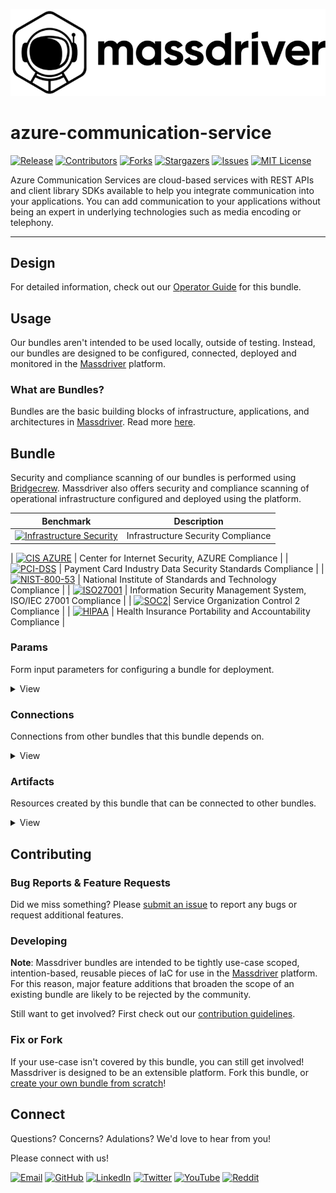 [![Massdriver][logo]][website]

# azure-communication-service

[![Release][release_shield]][release_url]
[![Contributors][contributors_shield]][contributors_url]
[![Forks][forks_shield]][forks_url]
[![Stargazers][stars_shield]][stars_url]
[![Issues][issues_shield]][issues_url]
[![MIT License][license_shield]][license_url]

Azure Communication Services are cloud-based services with REST APIs and client library SDKs available to help you integrate communication into your applications. You can add communication to your applications without being an expert in underlying technologies such as media encoding or telephony.

---

## Design

For detailed information, check out our [Operator Guide](operator.mdx) for this bundle.

## Usage

Our bundles aren't intended to be used locally, outside of testing. Instead, our bundles are designed to be configured, connected, deployed and monitored in the [Massdriver][website] platform.

### What are Bundles?

Bundles are the basic building blocks of infrastructure, applications, and architectures in [Massdriver][website]. Read more [here](https://docs.massdriver.cloud/concepts/bundles).

## Bundle

<!-- COMPLIANCE:START -->

Security and compliance scanning of our bundles is performed using [Bridgecrew](https://www.bridgecrew.cloud/). Massdriver also offers security and compliance scanning of operational infrastructure configured and deployed using the platform.

| Benchmark                                                                                                                                                                                                                                                       | Description                        |
| --------------------------------------------------------------------------------------------------------------------------------------------------------------------------------------------------------------------------------------------------------------- | ---------------------------------- |
| [![Infrastructure Security](https://www.bridgecrew.cloud/badges/github/massdriver-cloud/azure-communication-service/general)](https://www.bridgecrew.cloud/link/badge?vcs=github&fullRepo=massdriver-cloud%2Fazure-communication-service&benchmark=INFRASTRUCTURE+SECURITY) | Infrastructure Security Compliance |

| [![CIS AZURE](https://www.bridgecrew.cloud/badges/github/massdriver-cloud/azure-communication-service/cis_azure)](https://www.bridgecrew.cloud/link/badge?vcs=github&fullRepo=massdriver-cloud%2Fazure-communication-service&benchmark=CIS+AZURE+V1.1) | Center for Internet Security, AZURE Compliance |
| [![PCI-DSS](https://www.bridgecrew.cloud/badges/github/massdriver-cloud/azure-communication-service/pci)](https://www.bridgecrew.cloud/link/badge?vcs=github&fullRepo=massdriver-cloud%2Fazure-communication-service&benchmark=PCI-DSS+V3.2) | Payment Card Industry Data Security Standards Compliance |
| [![NIST-800-53](https://www.bridgecrew.cloud/badges/github/massdriver-cloud/azure-communication-service/nist)](https://www.bridgecrew.cloud/link/badge?vcs=github&fullRepo=massdriver-cloud%2Fazure-communication-service&benchmark=NIST-800-53) | National Institute of Standards and Technology Compliance |
| [![ISO27001](https://www.bridgecrew.cloud/badges/github/massdriver-cloud/azure-communication-service/iso)](https://www.bridgecrew.cloud/link/badge?vcs=github&fullRepo=massdriver-cloud%2Fazure-communication-service&benchmark=ISO27001) | Information Security Management System, ISO/IEC 27001 Compliance |
| [![SOC2](https://www.bridgecrew.cloud/badges/github/massdriver-cloud/azure-communication-service/soc2)](https://www.bridgecrew.cloud/link/badge?vcs=github&fullRepo=massdriver-cloud%2Fazure-communication-service&benchmark=SOC2)| Service Organization Control 2 Compliance |
| [![HIPAA](https://www.bridgecrew.cloud/badges/github/massdriver-cloud/azure-communication-service/hipaa)](https://www.bridgecrew.cloud/link/badge?vcs=github&fullRepo=massdriver-cloud%2Fazure-communication-service&benchmark=HIPAA) | Health Insurance Portability and Accountability Compliance |

<!-- COMPLIANCE:END -->

### Params

Form input parameters for configuring a bundle for deployment.

<details>
<summary>View</summary>

<!-- PARAMS:START -->
## Properties

- **`location`** *(string)*: Specify a geography to retain chat messages and resource data. Must be one of: `['Africa', 'Asia Pacific', 'Australia', 'Brazil', 'Canada', 'Europe', 'France', 'Germany', 'India', 'Japan', 'Korea', 'Norway', 'Switzerland', 'UAE', 'UK', 'United States']`. Default: `United States`.
## Examples

<!-- PARAMS:END -->

</details>

### Connections

Connections from other bundles that this bundle depends on.

<details>
<summary>View</summary>

<!-- CONNECTIONS:START -->
## Properties

- **`azure_service_principal`** *(object)*: . Cannot contain additional properties.
  - **`data`** *(object)*
    - **`client_id`** *(string)*: A valid UUID field.

      Examples:
      ```json
      "123xyz99-ab34-56cd-e7f8-456abc1q2w3e"
      ```

    - **`client_secret`** *(string)*
    - **`subscription_id`** *(string)*: A valid UUID field.

      Examples:
      ```json
      "123xyz99-ab34-56cd-e7f8-456abc1q2w3e"
      ```

    - **`tenant_id`** *(string)*: A valid UUID field.

      Examples:
      ```json
      "123xyz99-ab34-56cd-e7f8-456abc1q2w3e"
      ```

  - **`specs`** *(object)*
<!-- CONNECTIONS:END -->

</details>

### Artifacts

Resources created by this bundle that can be connected to other bundles.

<details>
<summary>View</summary>

<!-- ARTIFACTS:START -->
## Properties

- **`api`** *(object)*: An arbitrary API. Cannot contain additional properties.
  - **`data`** *(object)*
    - **`api`** *(object)*
      - **`hostname`** *(string)*: Service host name. If a second host name is needed for internal vs external access, a second artifact is recommended.
      - **`port`** *(integer)*: Port number. Minimum: `0`. Maximum: `65535`.
      - **`protocol`** *(string)*: API protocol.
    - **`etc`** *(object)*: This field can be used to store arbitrary data to pass to downstream services. Can contain additional properties.
  - **`specs`** *(object)*: Cannot contain additional properties.
    - **`api`**
<!-- ARTIFACTS:END -->

</details>

## Contributing

<!-- CONTRIBUTING:START -->

### Bug Reports & Feature Requests

Did we miss something? Please [submit an issue](https://github.com/massdriver-cloud/azure-communication-service/issues) to report any bugs or request additional features.

### Developing

**Note**: Massdriver bundles are intended to be tightly use-case scoped, intention-based, reusable pieces of IaC for use in the [Massdriver][website] platform. For this reason, major feature additions that broaden the scope of an existing bundle are likely to be rejected by the community.

Still want to get involved? First check out our [contribution guidelines](https://docs.massdriver.cloud/bundles/contributing).

### Fix or Fork

If your use-case isn't covered by this bundle, you can still get involved! Massdriver is designed to be an extensible platform. Fork this bundle, or [create your own bundle from scratch](https://docs.massdriver.cloud/bundles/development)!

<!-- CONTRIBUTING:END -->

## Connect

<!-- CONNECT:START -->

Questions? Concerns? Adulations? We'd love to hear from you!

Please connect with us!

[![Email][email_shield]][email_url]
[![GitHub][github_shield]][github_url]
[![LinkedIn][linkedin_shield]][linkedin_url]
[![Twitter][twitter_shield]][twitter_url]
[![YouTube][youtube_shield]][youtube_url]
[![Reddit][reddit_shield]][reddit_url]

<!-- markdownlint-disable -->

[logo]: https://raw.githubusercontent.com/massdriver-cloud/docs/main/static/img/logo-with-logotype-horizontal-400x110.svg

[docs]: https://docs.massdriver.cloud/?utm_source=github&utm_medium=readme&utm_campaign=azure-communication-service&utm_content=docs
[website]: https://www.massdriver.cloud/?utm_source=github&utm_medium=readme&utm_campaign=azure-communication-service&utm_content=website
[github]: https://github.com/massdriver-cloud?utm_source=github&utm_medium=readme&utm_campaign=azure-communication-service&utm_content=github
[slack]: https://massdriverworkspace.slack.com/?utm_source=github&utm_medium=readme&utm_campaign=azure-communication-service&utm_content=slack
[linkedin]: https://www.linkedin.com/company/massdriver/?utm_source=github&utm_medium=readme&utm_campaign=azure-communication-service&utm_content=linkedin

[contributors_shield]: https://img.shields.io/github/contributors/massdriver-cloud/azure-communication-service.svg?style=for-the-badge
[contributors_url]: https://github.com/massdriver-cloud/azure-communication-service/graphs/contributors
[forks_shield]: https://img.shields.io/github/forks/massdriver-cloud/azure-communication-service.svg?style=for-the-badge
[forks_url]: https://github.com/massdriver-cloud/azure-communication-service/network/members
[stars_shield]: https://img.shields.io/github/stars/massdriver-cloud/azure-communication-service.svg?style=for-the-badge
[stars_url]: https://github.com/massdriver-cloud/azure-communication-service/stargazers
[issues_shield]: https://img.shields.io/github/issues/massdriver-cloud/azure-communication-service.svg?style=for-the-badge
[issues_url]: https://github.com/massdriver-cloud/azure-communication-service/issues
[release_url]: https://github.com/massdriver-cloud/azure-communication-service/releases/latest
[release_shield]: https://img.shields.io/github/release/massdriver-cloud/azure-communication-service.svg?style=for-the-badge
[license_shield]: https://img.shields.io/github/license/massdriver-cloud/azure-communication-service.svg?style=for-the-badge
[license_url]: https://github.com/massdriver-cloud/azure-communication-service/blob/main/LICENSE

[email_url]: mailto:support@massdriver.cloud
[email_shield]: https://img.shields.io/badge/email-Massdriver-black.svg?style=for-the-badge&logo=mail.ru&color=000000
[github_url]: mailto:support@massdriver.cloud
[github_shield]: https://img.shields.io/badge/follow-Github-black.svg?style=for-the-badge&logo=github&color=181717
[linkedin_url]: https://linkedin.com/in/massdriver-cloud
[linkedin_shield]: https://img.shields.io/badge/follow-LinkedIn-black.svg?style=for-the-badge&logo=linkedin&color=0A66C2

[twitter_url]: https://twitter.com/massdriver?utm_source=github&utm_medium=readme&utm_campaign=azure-communication-service&utm_content=twitter
[twitter_shield]: https://img.shields.io/badge/follow-Twitter-black.svg?style=for-the-badge&logo=twitter&color=1DA1F2
[discourse_url]: https://community.massdriver.cloud?utm_source=github&utm_medium=readme&utm_campaign=azure-communication-service&utm_content=discourse
[discourse_shield]: https://img.shields.io/badge/join-Discourse-black.svg?style=for-the-badge&logo=discourse&color=000000
[youtube_url]: https://www.youtube.com/channel/UCfj8P7MJcdlem2DJpvymtaQ
[youtube_shield]: https://img.shields.io/badge/subscribe-Youtube-black.svg?style=for-the-badge&logo=youtube&color=FF0000
[reddit_url]: https://www.reddit.com/r/massdriver
[reddit_shield]: https://img.shields.io/badge/subscribe-Reddit-black.svg?style=for-the-badge&logo=reddit&color=FF4500

<!-- markdownlint-restore -->

<!-- CONNECT:END -->

